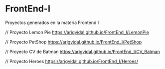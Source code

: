 # FrontEnd-I
Proyectos generados en la materia Frontend I

// Proyecto Lemon Pie
https://arigvidal.github.io/FrontEnd_I/LemonPie

// Proyecto PetShop
https://arigvidal.github.io/FrontEnd_I/PetShop

// Proyecto CV de Batman
https://arigvidal.github.io/FrontEnd_I/CV_Batman

// Proyecto Heroes
https://arigvidal.github.io/FrontEnd_I/Heroes/